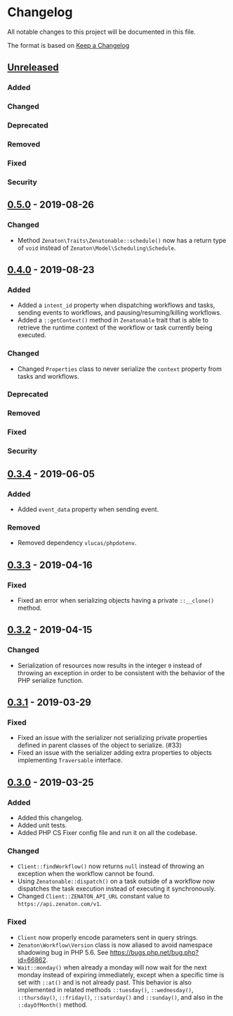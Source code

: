 # Changelog

All notable changes to this project will be documented in this file.

The format is based on [Keep a Changelog](http://keepachangelog.com/en/1.0.0/)

## [Unreleased]

### Added

### Changed

### Deprecated

### Removed

### Fixed

### Security

## [0.5.0] - 2019-08-26

### Changed

* Method `Zenaton\Traits\Zenatonable::schedule()` now has a return type of `void` instead of
  `Zenaton\Model\Scheduling\Schedule`.

## [0.4.0] - 2019-08-23

### Added

* Added a `intent_id` property when dispatching workflows and tasks, sending events to workflows, and
  pausing/resuming/killing workflows.
* Added a `::getContext()` method in `Zenatonable` trait that is able to retrieve the runtime context
  of the workflow or task currently being executed.

### Changed

* Changed `Properties` class to never serialize the `context` property from tasks and workflows.

### Deprecated

### Removed

### Fixed

### Security

## [0.3.4] - 2019-06-05

### Added

* Added `event_data` property when sending event.

### Removed

* Removed dependency `vlucas/phpdotenv`.

## [0.3.3] - 2019-04-16

### Fixed

* Fixed an error when serializing objects having a private `::__clone()` method.

## [0.3.2] - 2019-04-15

### Changed

* Serialization of resources now results in the integer `0` instead of throwing
  an exception in order to be consistent with the behavior of the PHP serialize
  function.

## [0.3.1] - 2019-03-29

### Fixed

* Fixed an issue with the serializer not serializing private properties defined in parent classes of the object to serialize. (#33)
* Fixed an issue with the serializer adding extra properties to objects implementing `Traversable` interface.

## [0.3.0] - 2019-03-25

### Added

* Added this changelog.
* Added unit tests.
* Added PHP CS Fixer config file and run it on all the codebase.

### Changed

* `Client::findWorkflow()` now returns `null` instead of throwing an exception when the workflow cannot be found.
* Using `Zenatonable::dispatch()` on a task outside of a workflow now dispatches the task execution instead of executing it synchronously.
* Changed `Client::ZENATON_API_URL` constant value to `https://api.zenaton.com/v1`.

### Fixed

* `Client` now properly encode parameters sent in query strings.
* `Zenaton\Workflow\Version` class is now aliased to avoid namespace shadowing bug in PHP 5.6. See <https://bugs.php.net/bug.php?id=66862>.
* `Wait::monday()` when already a monday will now wait for the next monday instead of expiring immediately, except when
  a specific time is set with `::at()` and is not already past. This behavior is also implemented in related methods
  `::tuesday()`, `::wednesday()`, `::thursday()`, `::friday()`, `::saturday()` and `::sunday()`, and also in the
  `::dayOfMonth()` method.

[Unreleased]: https://github.com/zenaton/zenaton-php/compare/0.5.0...HEAD
[0.5.0]: https://github.com/zenaton/zenaton-php/compare/0.4.0...0.5.0
[0.4.0]: https://github.com/zenaton/zenaton-php/compare/0.3.4...0.4.0
[0.3.4]: https://github.com/zenaton/zenaton-php/compare/0.3.3...0.3.4
[0.3.3]: https://github.com/zenaton/zenaton-php/compare/0.3.2...0.3.3
[0.3.2]: https://github.com/zenaton/zenaton-php/compare/0.3.1...0.3.2
[0.3.1]: https://github.com/zenaton/zenaton-php/compare/0.3.0...0.3.1
[0.3.0]: https://github.com/zenaton/zenaton-php/compare/0.2.4...0.3.0
